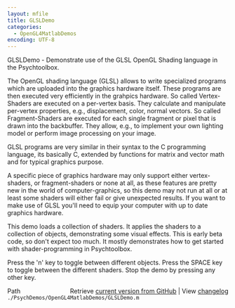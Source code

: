 ```yaml
---
layout: mfile
title: GLSLDemo
categories:
  - OpenGL4MatlabDemos
encoding: UTF-8
---
```


GLSLDemo - Demonstrate use of the GLSL OpenGL Shading language in the
Psychtoolbox.

The OpenGL shading language \(GLSL\) allows to write specialized programs
which are uploaded into the graphics hardware itself. These programs
are then executed very efficiently in the grahpics hardware. So called
Vertex-Shaders are executed on a per-vertex basis. They calculate and
manipulate per-vertex properties, e.g., displacement, color, normal
vectors. So called Fragment-Shaders are executed for each single fragment
or pixel that is drawn into the backbuffer. They allow, e.g., to implement
your own lighting model or perform image processing on your image.

GLSL programs are very similar in their syntax to the C programming language,
its basically C, extended by functions for matrix and vector math and for
typical graphics purpose.

A specific piece of graphics hardware may only support either vertex-shaders,
or fragment-shaders or none at all, as these features are pretty new in the
world of computer-graphics, so this demo may not run at all or at least some
shaders will either fail or give unexpected results. If you want to make
use of GLSL you'll need to equip your computer with up to date graphics
hardware.

This demo loads a collection of shaders. It applies the shaders to a
collection of objects, demonstrating some visual effects. This is early
beta code, so don't expect too much. It mostly demonstrates how to get
started with shader-programming in Psychtoolbox.

Press the 'n' key to toggle between different objects.
Press the SPACE key to toggle between the different shaders.
Stop the demo by pressing any other key.


<div class="code_header" style="text-align:right;">
  <span style="float:left;">Path&nbsp;&nbsp;</span> <span class="counter">Retrieve <a href=
  "https://raw.github.com/Psychtoolbox-3/Psychtoolbox-3/beta/./PsychDemos/OpenGL4MatlabDemos/GLSLDemo.m">current version from GitHub</a> | View <a href=
  "https://github.com/Psychtoolbox-3/Psychtoolbox-3/commits/beta/./PsychDemos/OpenGL4MatlabDemos/GLSLDemo.m">changelog</a></span>
</div>
<div class="code">
  <code>./PsychDemos/OpenGL4MatlabDemos/GLSLDemo.m</code>
</div>
